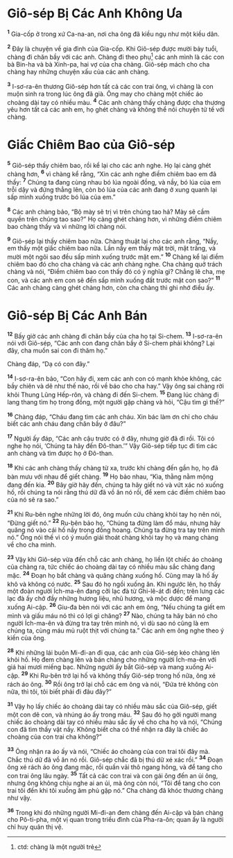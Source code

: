 # Giô-sép Bị Các Anh Không Ưa
<sup><b>1</b></sup> Gia-cốp ở trong xứ Ca-na-an, nơi cha ông đã kiều ngụ như một kiều dân.

<sup><b>2</b></sup> Ðây là chuyện về gia đình của Gia-cốp. Khi Giô-sép được mười bảy tuổi, chàng đi chăn bầy với các anh. Chàng đi theo phụ[^1] các anh mình là các con bà Bin-ha và bà Xinh-pa, hai vợ của cha chàng. Giô-sép mách cho cha chàng hay những chuyện xấu của các anh chàng.

<sup><b>3</b></sup> I-sơ-ra-ên thương Giô-sép hơn tất cả các con trai ông, vì chàng là con muộn sinh ra trong lúc ông đã già. Ông may cho chàng một chiếc áo choàng dài tay có nhiều màu. <sup><b>4</b></sup> Các anh chàng thấy chàng được cha thương yêu hơn tất cả các anh em, họ ghét chàng và không thể nói chuyện tử tế với chàng.


# Giấc Chiêm Bao của Giô-sép
<sup><b>5</b></sup> Giô-sép thấy chiêm bao, rồi kể lại cho các anh nghe. Họ lại càng ghét chàng hơn, <sup><b>6</b></sup> vì chàng kể rằng, “Xin các anh nghe điềm chiêm bao em đã thấy: <sup><b>7</b></sup> Chúng ta đang cùng nhau bó lúa ngoài đồng, và nầy, bó lúa của em trỗi dậy và đứng thẳng lên, còn bó lúa của các anh đang ở xung quanh lại sấp mình xuống trước bó lúa của em.”

<sup><b>8</b></sup> Các anh chàng bảo, “Bộ mày sẽ trị vì trên chúng tao hả? Mày sẽ cầm quyền trên chúng tao sao?” Họ càng ghét chàng hơn, vì những điềm chiêm bao chàng thấy và vì những lời chàng nói.

<sup><b>9</b></sup> Giô-sép lại thấy chiêm bao nữa. Chàng thuật lại cho các anh rằng, “Nầy, em thấy một giấc chiêm bao nữa. Lần nầy em thấy mặt trời, mặt trăng, và mười một ngôi sao đều sấp mình xuống trước mặt em.” <sup><b>10</b></sup> Chàng kể lại điềm chiêm bao đó cho cha chàng và các anh chàng nghe. Cha chàng quở trách chàng và nói, “Ðiềm chiêm bao con thấy đó có ý nghĩa gì? Chẳng lẽ cha, mẹ con, và các anh em con sẽ đến sấp mình xuống đất trước mặt con sao?” <sup><b>11</b></sup> Các anh chàng càng ghét chàng hơn, còn cha chàng thì ghi nhớ điều ấy.


# Giô-sép Bị Các Anh Bán
<sup><b>12</b></sup> Bấy giờ các anh chàng đi chăn bầy của cha họ tại Si-chem. <sup><b>13</b></sup> I-sơ-ra-ên nói với Giô-sép, “Các anh con đang chăn bầy ở Si-chem phải không? Lại đây, cha muốn sai con đi thăm họ.”

Chàng đáp, “Dạ có con đây.”

<sup><b>14</b></sup> I-sơ-ra-ên bảo, “Con hãy đi, xem các anh con có mạnh khỏe không, các bầy chiên và dê như thế nào, rồi về báo cho cha hay.” Vậy ông sai chàng rời khỏi Thung Lũng Hếp-rôn, và chàng đi đến Si-chem. <sup><b>15</b></sup> Ðang lúc chàng đi lang thang tìm họ trong đồng, một người gặp chàng và hỏi, “Cậu tìm gì thế?”

<sup><b>16</b></sup> Chàng đáp, “Cháu đang tìm các anh cháu. Xin bác làm ơn chỉ cho cháu biết các anh cháu đang chăn bầy ở đâu?”

<sup><b>17</b></sup> Người ấy đáp, “Các anh cậu trước có ở đây, nhưng giờ đã đi rồi. Tôi có nghe họ nói, ‘Chúng ta hãy đến Ðô-than.’” Vậy Giô-sép tiếp tục đi tìm các anh chàng và tìm được họ ở Ðô-than.

<sup><b>18</b></sup> Khi các anh chàng thấy chàng từ xa, trước khi chàng đến gần họ, họ đã bàn mưu với nhau để giết chàng. <sup><b>19</b></sup> Họ bảo nhau, “Kìa, thằng nằm mộng đang đến kia. <sup><b>20</b></sup> Bây giờ hãy đến, chúng ta hãy giết nó và vứt xác nó xuống hố, rồi chúng ta nói rằng thú dữ đã vồ ăn nó rồi, để xem các điềm chiêm bao của nó sẽ ra sao.”

<sup><b>21</b></sup> Khi Ru-bên nghe những lời đó, ông muốn cứu chàng khỏi tay họ nên nói, “Ðừng giết nó.” <sup><b>22</b></sup> Ru-bên bảo họ, “Chúng ta đừng làm đổ máu, nhưng hãy quăng nó vào cái hố nầy trong đồng hoang. Chúng ta đừng tra tay trên mình nó.” Ông nói thế vì có ý muốn giải thoát chàng khỏi tay họ và mang chàng về cho cha mình.

<sup><b>23</b></sup> Vậy khi Giô-sép vừa đến chỗ các anh chàng, họ liền lột chiếc áo choàng của chàng ra, tức chiếc áo choàng dài tay có nhiều màu sắc chàng đang mặc. <sup><b>24</b></sup> Ðoạn họ bắt chàng và quăng chàng xuống hố. Cũng may là hố ấy khô và không có nước. <sup><b>25</b></sup> Sau đó họ ngồi xuống ăn. Khi ngước lên, họ thấy một đoàn người Ích-ma-ên đang cỡi lạc đà từ Ghi-lê-át đi đến; trên lưng các lạc đà ấy chở đầy những hương liệu, nhũ hương, và mộc dược để mang xuống Ai-cập. <sup><b>26</b></sup> Giu-đa bèn nói với các anh em ông, “Nếu chúng ta giết em mình và giấu máu nó thì có lợi gì chăng? <sup><b>27</b></sup> Nào, chúng ta hãy bán nó cho người Ích-ma-ên và đừng tra tay trên mình nó, vì dù sao nó cũng là em chúng ta, cùng máu mủ ruột thịt với chúng ta.” Các anh em ông nghe theo ý kiến của ông.

<sup><b>28</b></sup> Khi những lái buôn Mi-đi-an đi qua, các anh của Giô-sép kéo chàng lên khỏi hố. Họ đem chàng lên và bán chàng cho những người Ích-ma-ên với giá hai mươi miếng bạc. Những người ấy bắt Giô-sép và mang xuống Ai-cập. <sup><b>29</b></sup> Khi Ru-bên trở lại hố và không thấy Giô-sép trong hố nữa, ông xé rách áo ông. <sup><b>30</b></sup> Rồi ông trở lại chỗ các em ông và nói, “Ðứa trẻ không còn nữa, thì tôi, tôi biết phải đi đâu đây?”

<sup><b>31</b></sup> Vậy họ lấy chiếc áo choàng dài tay có nhiều màu sắc của Giô-sép, giết một con dê con, và nhúng áo ấy trong máu. <sup><b>32</b></sup> Sau đó họ gởi người mang chiếc áo choàng dài tay có nhiều màu sắc ấy về cho cha họ và nói, “Chúng con đã tìm thấy vật nầy. Không biết cha có thể nhận ra đây là chiếc áo choàng của con trai cha không?”

<sup><b>33</b></sup> Ông nhận ra áo ấy và nói, “Chiếc áo choàng của con trai tôi đây mà. Chắc thú dữ đã vồ ăn nó rồi. Giô-sép chắc đã bị thú dữ xé xác rồi.” <sup><b>34</b></sup> Ðoạn ông xé rách áo ông đang mặc, rồi quấn vải thô ngang hông, và để tang cho con trai ông lâu ngày. <sup><b>35</b></sup> Tất cả các con trai và con gái ông đến an ủi ông, nhưng ông không chịu nghe ai an ủi, mà ông còn nói, “Tôi để tang cho con trai tôi đến khi tôi xuống âm phủ gặp nó.” Cha chàng đã khóc thương chàng như vậy.

<sup><b>36</b></sup> Trong khi đó những người Mi-đi-an đem chàng đến Ai-cập và bán chàng cho Pô-ti-pha, một vị quan trong triều đình của Pha-ra-ôn; quan ấy là người chỉ huy quân thị vệ.

[^1]: ctd: chàng là một người trẻ